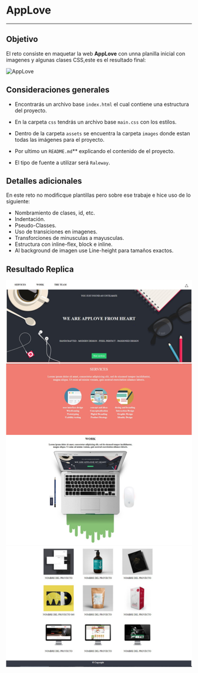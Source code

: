 # **AppLove**

***
## Objetivo

El reto consiste en maquetar la web **AppLove** con unna planilla inicial con imagenes y algunas clases CSS,este es el resultado final:

![AppLove](https://fotos.subefotos.com/1edc0aab51f1d624da4a24ab86129d87o.png) 

## Consideraciones generales

- Encontrarás un archivo base `index.html` el cual contiene una estructura del proyecto.

- En la carpeta `css` tendrás un archivo base `main.css` con los estilos.

- Dentro de la carpeta `assets` se encuentra la carpeta `images` donde estan todas las imágenes para el proyecto.

- Por ultimo un  `README.md`** explicando el contenido de el proyecto.

- El tipo de fuente a utilizar será `Raleway`.

## Detalles adicionales

En este reto no modificque plantillas pero sobre ese trabaje e hice uso de lo siguiente:

- Nombramiento de clases, id, etc.
- Indentación.
- Pseudo-Classes.
- Uso de transiciones en imagenes.
- Transforciones de minusculas a mayusculas.
- Estructura con inline-flex, block e inline.
- Al background de imagen use Line-height para tamaños exactos.

## Resultado Replica
![Imagen](./assets/images/parte1.jpg)
![Imagen](./assets/images/parte2.jpg)
![Imagen](./assets/images/parte3.jpg)
![Imagen](./assets/images/parte4.jpg)

